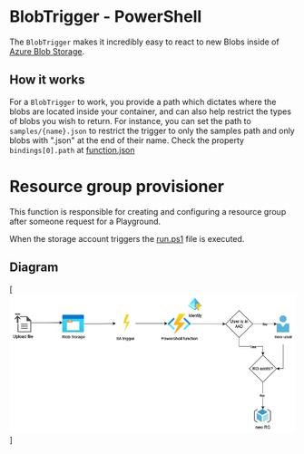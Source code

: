 # BlobTrigger - PowerShell

The `BlobTrigger` makes it incredibly easy to react to new Blobs inside of [Azure Blob Storage](https://azure.microsoft.com/en-us/services/storage/blobs/).

## How it works

For a `BlobTrigger` to work, you provide a path which dictates where the blobs are located inside your container, and can also help restrict the types of blobs you wish to return. For instance, you can set the path to `samples/{name}.json` to restrict the trigger to only the samples path and only blobs with ".json" at the end of their name. Check the property `bindings[0].path` at [function.json](function.json)

# Resource group provisioner

This function is responsible for creating and configuring a resource group after someone request for a Playground.

When the storage account triggers the [run.ps1](run.ps1) file is executed. 


## Diagram

[![rgp-diagram](./docs/rgp-diagram.png)]
